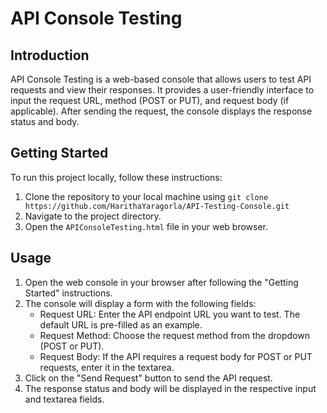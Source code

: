 # API Console Testing

## Introduction

API Console Testing is a web-based console that allows users to test API requests and view their responses. It provides a user-friendly interface to input the request URL, method (POST or PUT), and request body (if applicable). After sending the request, the console displays the response status and body.

## Getting Started

To run this project locally, follow these instructions:

1. Clone the repository to your local machine using `git clone https://github.com/HarithaYaragorla/API-Testing-Console.git`
2. Navigate to the project directory.
3. Open the `APIConsoleTesting.html` file in your web browser.

## Usage

1. Open the web console in your browser after following the "Getting Started" instructions.
2. The console will display a form with the following fields:
   - Request URL: Enter the API endpoint URL you want to test. The default URL is pre-filled as an example.
   - Request Method: Choose the request method from the dropdown (POST or PUT).
   - Request Body: If the API requires a request body for POST or PUT requests, enter it in the textarea.
3. Click on the "Send Request" button to send the API request.
4. The response status and body will be displayed in the respective input and textarea fields.

